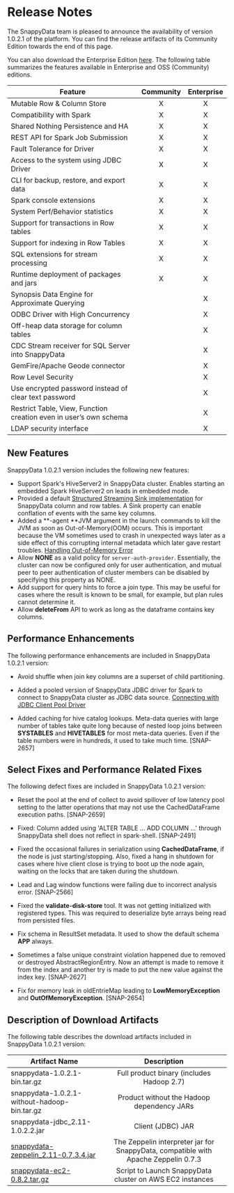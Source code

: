 # Release Notes
The SnappyData team is pleased to announce the availability of version 1.0.2.1 of the platform. You can find the release artifacts of its Community Edition towards the end of this page.

You can also download the Enterprise Edition [here](https://www.snappydata.io/download). The following table summarizes the features available in Enterprise and OSS (Community) editions.

| Feature | Community | Enterprise|
| ------------- |:-------------:| :-----:|
|Mutable Row & Column Store| X | X |
|Compatibility with Spark     | X | X |
| Shared Nothing Persistence and HA | X | X |
| REST API for Spark Job Submission | X | X |
| Fault Tolerance for Driver | X | X |
| Access to the system using JDBC Driver | X | X |
| CLI for backup, restore, and export data | X | X |
| Spark console extensions | X | X |
| System Perf/Behavior statistics | X | X |
| Support for transactions in Row tables | X | X |
| Support for indexing in Row Tables | X | X |
| SQL extensions for stream processing | X | X |
| Runtime deployment of packages and jars | X  | X |
| Synopsis Data Engine for Approximate Querying |  | X |
| ODBC Driver with High Concurrency |  | X |
| Off-heap data storage for column tables |  | X |
| CDC Stream receiver for SQL Server into SnappyData |  | X |
| GemFire/Apache Geode connector |  | X |
|Row Level Security|  | X |
| Use encrypted password instead of clear text password |  | X |
| Restrict Table, View, Function creation even in user’s own schema|  | X |
| LDAP security interface |  | X |

## New Features 

SnappyData 1.0.2.1 version includes the following new features:

*	Support Spark's HiveServer2 in SnappyData cluster. Enables starting an embedded Spark HiveServer2 on leads in embedded mode.
*	Provided a default [Structured Streaming Sink implementation](/howto/use_stream_processing_with_snappydata.md#structuredstreaming) for SnappyData column and row tables. A Sink property can enable conflation of events with the same key columns. 
*	Added a **-agent **JVM argument in the launch commands to kill the JVM as soon as Out-of-Memory(OOM) occurs. This is important because the VM sometimes used to crash in unexpected ways later as a side effect of this corrupting internal metadata which later gave restart troubles. [Handling Out-of-Memory Error](../best_practices/important_settings.md#oomerrorhandle)
*	Allow **NONE** as a valid policy for `server-auth-provider`. Essentially, the cluster can now be configured only for user authentication, and mutual peer to peer authentication of cluster members can be disabled by specifying this property as NONE.
*	Add support for query hints to force a join type. This may be useful for cases where the result is known to be small, for example, but plan rules cannot determine it.
*	Allow **deleteFrom** API to work as long as the dataframe contains key columns.

## Performance Enhancements

The following performance enhancements are included in SnappyData 1.0.2.1 version:

*	Avoid shuffle when join key columns are a superset of child partitioning.

*	Added a pooled version of SnappyData JDBC driver for Spark to connect to SnappyData cluster as JDBC data source. [Connecting with JDBC Client Pool Driver](../howto/connect_using_jdbc_driver.md#jdbcpooldriverconnect) 

*	Added caching for hive catalog lookups. Meta-data queries with large number of tables take quite long because of nested loop joins between **SYSTABLES** and **HIVETABLES** for most meta-data queries. Even if the table numbers were in hundreds, it used to take much time. [SNAP-2657]


## Select Fixes and Performance Related Fixes

The following defect fixes are included in SnappyData 1.0.2.1 version:

*	Reset the pool at the end of collect to avoid spillover of low latency pool setting to the latter operations that may not use the CachedDataFrame execution paths. [SNAP-2659]

*	Fixed: Column added using 'ALTER TABLE ... ADD COLUMN ...' through SnappyData shell does not reflect in spark-shell. [SNAP-2491]  

*	Fixed the occasional failures in serialization using **CachedDataFrame**, if the node is just starting/stopping. Also, fixed a hang in shutdown for cases where hive client close is trying to boot up the node again, waiting on the locks that are taken during the shutdown.

*	Lead and Lag window functions were failing due to incorrect analysis error. [SNAP-2566]

*	Fixed the **validate-disk-store** tool. It was not getting initialized with registered types. This was required to deserialize byte arrays being read from persisted files.

*	Fix schema in ResultSet metadata. It used to show the default schema **APP** always.

*	Sometimes a false unique constraint violation happened due to removed or destroyed AbstractRegionEntry. Now an attempt is made to remove it from the index and another try is made to put the new value against the index key. [SNAP-2627]

*	Fix for memory leak in oldEntrieMap leading to **LowMemoryException** and **OutOfMemoryException**. [SNAP-2654]


## Description of Download Artifacts

The following table describes the download artifacts included in SnappyData 1.0.2.1 version:

| Artifact Name | Description | 
| ------------- |:-------------:| 
|snappydata-1.0.2.1-bin.tar.gz| Full product binary (includes Hadoop 2.7) |
|snappydata-1.0.2.1-without-hadoop-bin.tar.gz| Product without the Hadoop dependency JARs |
|snappydata-jdbc_2.11-1.0.2.2.jar|Client (JDBC) JAR|
|[snappydata-zeppelin_2.11-0.7.3.4.jar](https://github.com/SnappyDataInc/zeppelin-interpreter/releases/download/v0.7.3.4/snappydata-zeppelin_2.11-0.7.3.4.jar)| The Zeppelin interpreter jar for SnappyData, compatible with Apache Zeppelin 0.7.3 |
|[snappydata-ec2-0.8.2.tar.gz](https://github.com/SnappyDataInc/snappy-cloud-tools/releases/download/v0.8.2/snappydata-ec2-0.8.2.tar.gz)|Script to Launch SnappyData cluster on AWS EC2 instances


